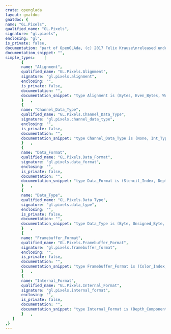 ```yaml
---
crate: openglada
layout: gnatdoc
gnatdoc: {
name: "GL.Pixels",
qualified_name: "GL.Pixels",
signature: "gl.pixels",
enclosing: "gl",
is_private: false,
documentation: "part of OpenGLAda, (c) 2017 Felix Krause\nreleased under the terms of the MIT license, see the file \"COPYING\"",
documentation_snippet: "",
simple_types:    [
       {
       name: "Alignment",
       qualified_name: "GL.Pixels.Alignment",
       signature: "gl.pixels.alignment",
       enclosing: "",
       is_private: false,
       documentation: "",
       documentation_snippet: "type Alignment is (Bytes, Even_Bytes, Words, Double_Words);",
       }   ,
       {
       name: "Channel_Data_Type",
       qualified_name: "GL.Pixels.Channel_Data_Type",
       signature: "gl.pixels.channel_data_type",
       enclosing: "",
       is_private: false,
       documentation: "",
       documentation_snippet: "type Channel_Data_Type is (None, Int_Type, Unsigned_Int_Type, Float_Type,\n                           Unsigned_Normalized, Signed_Normalized);",
       }   ,
       {
       name: "Data_Format",
       qualified_name: "GL.Pixels.Data_Format",
       signature: "gl.pixels.data_format",
       enclosing: "",
       is_private: false,
       documentation: "",
       documentation_snippet: "type Data_Format is (Stencil_Index, Depth_Component, Red,\n                     RGB, RGBA, BGR, BGRA, RG, RG_Integer, Depth_Stencil,\n                     Red_Integer, RGB_Integer, RGBA_Integer, BGR_Integer,\n                     BGRA_Integer);",
       }   ,
       {
       name: "Data_Type",
       qualified_name: "GL.Pixels.Data_Type",
       signature: "gl.pixels.data_type",
       enclosing: "",
       is_private: false,
       documentation: "",
       documentation_snippet: "type Data_Type is (Byte, Unsigned_Byte, Short, Unsigned_Short, Int,\n                   Unsigned_Int, Float, Bitmap, Unsigned_Byte_3_3_2,\n                   Unsigned_Short_4_4_4_4,\n                   Unsigned_Short_5_5_5_1,\n                   Unsigned_Int_8_8_8_8,\n                   Unsigned_Int_10_10_10_2,\n                   Unsigned_Byte_2_3_3_Rev,\n                   Unsigned_Short_5_6_5,\n                   Unsinged_Short_5_6_5_Rev,\n                   Unsigned_Short_4_4_4_4_Rev,\n                   Unsigned_Short_1_5_5_5_Rev,\n                   Unsigned_Int_8_8_8_8_Rev,\n                   Unsigned_Int_2_10_10_10_Rev);",
       }   ,
       {
       name: "Framebuffer_Format",
       qualified_name: "GL.Pixels.Framebuffer_Format",
       signature: "gl.pixels.framebuffer_format",
       enclosing: "",
       is_private: false,
       documentation: "",
       documentation_snippet: "type Framebuffer_Format is (Color_Index, Red, Green, Blue, Alpha, RGB, RGBA,\n                            Luminance, Luminance_Alpha, BGR, BGRA);",
       }   ,
       {
       name: "Internal_Format",
       qualified_name: "GL.Pixels.Internal_Format",
       signature: "gl.pixels.internal_format",
       enclosing: "",
       is_private: false,
       documentation: "",
       documentation_snippet: "type Internal_Format is (Depth_Component, Red, Alpha, RGB, RGBA, Luminance,\n                         Luminance_Alpha, R3_G3_B2, Alpha4, Alpha8, Alpha12,\n                         Alpha16, Luminance4, Luminance8, Luminance12,\n                         Luminance16, Luminance4_Alpha4, Luminance6_Alpha2,\n                         Luminance8_Alpha8, Luminance12_Alpha4,\n                         Luminance12_Alpha12, Luminance16_Alpha16,\n                         Intensity, Intensity4, Intensity8, Intensity12,\n                         Intensity16, RGB4, RGB5, RGB8, RGB10, RGB12, RGB16,\n                         RGBA2, RGBA4, RGB5_A1, RGBA8, RGB10_A2, RGBA12,\n                         RGBA16, Depth_Component16, Depth_Component24,\n                         Depth_Component32, Compressed_Red, Compressed_RG,\n                         RG, R8, R16, RG8, RG16, R16F, R32F, RG16F, RG32F,\n                         R8I, R8UI, R16I, R16UI, R32I, R32UI, RG8I, RG8UI,\n                         RG16I, RG16UI, RG32I, RG32UI,\n                         Compressed_RGB_S3TC_DXT1, Compressed_RGBA_S3TC_DXT1,\n                         Compressed_RGBA_S3TC_DXT3,\n                         Compressed_RGBA_S3TC_DXT5, Compressed_Alpha,\n                         Compressed_Luminance, Compressed_Luminance_Alpha,\n                         Compressed_Intensity, Compressed_RGB,\n                         Compressed_RGBA, RGBA32F, RGB32F, RGBA16F, RGB16F,\n                         Depth24_Stencil8,\n                         R11F_G11F_B10F, RGB9_E5, SRGB, SRGB8, SRGB_Alpha,\n                         SRGB8_Alpha8, SLuminance_Alpha, SLuminance8_Alpha8,\n                         SLuminance, SLuminance8, Compressed_SRGB,\n                         Compressed_SRGB_Alpha, Compressed_SRGB_S3TC_DXT1,\n                         Compressed_SRGB_Alpha_S3TC_DXT1,\n                         Compressed_SRGB_Alpha_S3TC_DXT3,\n                         Compressed_SRGB_Alpha_S3TC_DXT5,\n                         RGBA32UI, RGB32UI, RGBA16UI, RGB16UI, RGBA8UI,\n                         RGB8UI, RGBA32I, RGB32I, RGBA16I, RGB16I, RGBA8I,\n                         RGB8I, Compressed_Red_RGTC1,\n                         Compressed_Signed_Red_RGTC1, Compressed_RG_RGTC2,\n                         Compressed_Signed_RG_RGTC2,\n                         Compressed_RGBA_BPTC_Unorm,\n                         Compressed_SRGB_Alpha_BPTC_UNorm,\n                         Compressed_RGB_BPTC_Signed_Float,\n                         Compressed_RGB_BPTC_Unsigned_Float, R8_SNorm,\n                         RG8_SNorm, RGB8_SNorm, RGBA8_SNorm, R16_SNorm,\n                         RG16_SNorm, RGB16_SNorm, RGBA16_SNorm, RGB10_A2UI,\n                         Compressed_RGBA_ASTC_4x4, Compressed_RGBA_ASTC_5x4,\n                         Compressed_RGBA_ASTC_5x5, Compressed_RGBA_ASTC_6x5,\n                         Compressed_RGBA_ASTC_6x6, Compressed_RGBA_ASTC_8x5,\n                         Compressed_RGBA_ASTC_8x6, Compressed_RGBA_ASTC_8x8,\n                         Compressed_RGBA_ASTC_10x5,\n                         Compressed_RGBA_ASTC_10x6,\n                         Compressed_RGBA_ASTC_10x8,\n                         Compressed_RGBA_ASTC_10x10,\n                         Compressed_RGBA_ASTC_12x10,\n                         Compressed_RGBA_ASTC_12x12,\n                         Compressed_SRGB8_Alpha8_ASTC_4x4,\n                         Compressed_SRGB8_Alpha8_ASTC_5x4,\n                         Compressed_SRGB8_Alpha8_ASTC_5x5,\n                         Compressed_SRGB8_Alpha8_ASTC_6x5,\n                         Compressed_SRGB8_Alpha8_ASTC_6x6,\n                         Compressed_SRGB8_Alpha8_ASTC_8x5,\n                         Compressed_SRGB8_Alpha8_ASTC_8x6,\n                         Compressed_SRGB8_Alpha8_ASTC_8x8,\n                         Compressed_SRGB8_Alpha8_ASTC_10x5,\n                         Compressed_SRGB8_Alpha8_ASTC_10x6,\n                         Compressed_SRGB8_Alpha8_ASTC_10x8,\n                         Compressed_SRGB8_Alpha8_ASTC_10x10,\n                         Compressed_SRGB8_Alpha8_ASTC_12x10,\n                         Compressed_SRGB8_Alpha8_ASTC_12x12);",
       }   ,
   ]
,}
---
```

